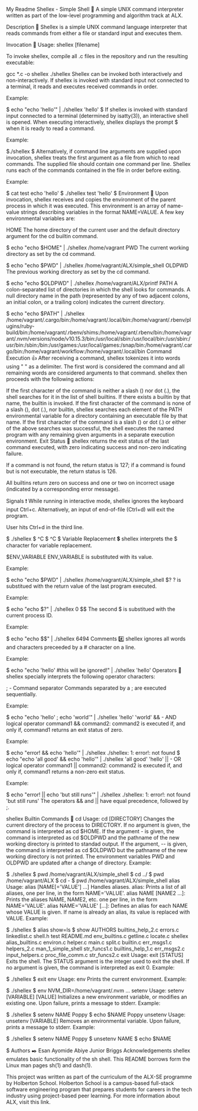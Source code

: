 My Readme
Shellex - Simple Shell 🐚
A simple UNIX command interpreter written as part of the low-level programming and algorithm track at ALX.

Description 💬
Shellex is a simple UNIX command language interpreter that reads commands from either a file or standard input and executes them.

Invocation 🚀
Usage: shellex [filename]

To invoke shellex, compile all .c files in the repository and run the resulting executable:

gcc *.c -o shellex
./shellex
Shellex can be invoked both interactively and non-interactively. If shellex is invoked with standard input not connected to a terminal, it reads and executes received commands in order.

Example:

$ echo "echo 'hello'" | ./shellex
'hello'
$
If shellex is invoked with standard input connected to a terminal (determined by isatty(3)), an interactive shell is opened. When executing interactively, shellex displays the prompt $ when it is ready to read a command.

Example:

$./shellex
$
Alternatively, if command line arguments are supplied upon invocation, shellex treats the first argument as a file from which to read commands. The supplied file should contain one command per line. Shellex runs each of the commands contained in the file in order before exiting.

Example:

$ cat test
echo 'hello'
$ ./shellex test
'hello'
$
Environment 🌳
Upon invocation, shellex receives and copies the environment of the parent process in which it was executed. This environment is an array of name-value strings describing variables in the format NAME=VALUE. A few key environmental variables are:

HOME
The home directory of the current user and the default directory argument for the cd builtin command.

$ echo "echo $HOME" | ./shellex
/home/vagrant
PWD
The current working directory as set by the cd command.

$ echo "echo $PWD" | ./shellex
/home/vagrant/ALX/simple_shell
OLDPWD
The previous working directory as set by the cd command.

$ echo "echo $OLDPWD" | ./shellex
/home/vagrant/ALX/printf
PATH
A colon-separated list of directories in which the shell looks for commands. A null directory name in the path (represented by any of two adjacent colons, an initial colon, or a trailing colon) indicates the current directory.

$ echo "echo $PATH" | ./shellex
/home/vagrant/.cargo/bin:/home/vagrant/.local/bin:/home/vagrant/.rbenv/plugins/ruby-build/bin:/home/vagrant/.rbenv/shims:/home/vagrant/.rbenv/bin:/home/vagrant/.nvm/versions/node/v10.15.3/bin:/usr/local/sbin:/usr/local/bin:/usr/sbin:/usr/bin:/sbin:/bin:/usr/games:/usr/local/games:/snap/bin:/home/vagrant/.cargo/bin:/home/vagrant/workflow:/home/vagrant/.local/bin
Command Execution 👍
After receiving a command, shellex tokenizes it into words using " " as a delimiter. The first word is considered the command and all remaining words are considered arguments to that command. shellex then proceeds with the following actions:

If the first character of the command is neither a slash (\) nor dot (.), the shell searches for it in the list of shell builtins. If there exists a builtin by that name, the builtin is invoked.
If the first character of the command is none of a slash (\), dot (.), nor builtin, shellex searches each element of the PATH environmental variable for a directory containing an executable file by that name.
If the first character of the command is a slash (\) or dot (.) or either of the above searches was successful, the shell executes the named program with any remaining given arguments in a separate execution environment.
Exit Status 👋
shellex returns the exit status of the last command executed, with zero indicating success and non-zero indicating failure.

If a command is not found, the return status is 127; if a command is found but is not executable, the return status is 126.

All builtins return zero on success and one or two on incorrect usage (indicated by a corresponding error message).

Signals ❗
While running in interactive mode, shellex ignores the keyboard input Ctrl+c. Alternatively, an input of end-of-file (Ctrl+d) will exit the program.

User hits Ctrl+d in the third line.

$ ./shellex
$ ^C
$ ^C
$
Variable Replacement 💲
shellex interprets the $ character for variable replacement.

$ENV_VARIABLE
ENV_VARIABLE is substituted with its value.

Example:

$ echo "echo $PWD" | ./shellex
/home/vagrant/ALX/simple_shell
$?
? is substitued with the return value of the last program executed.

Example:

$ echo "echo $?" | ./shellex
0
$$
The second $ is substitued with the current process ID.

Example:

$ echo "echo $$" | ./shellex
6494
Comments #️⃣
shellex ignores all words and characters preceeded by a # character on a line.

Example:

$ echo "echo 'hello' #this will be ignored!" | ./shellex
'hello'
Operators 🎸
shellex specially interprets the following operator characters:

; - Command separator
Commands separated by a ; are executed sequentially.

Example:

$ echo "echo 'hello' ; echo 'world'" | ./shellex
'hello'
'world'
&& - AND logical operator
command1 && command2: command2 is executed if, and only if, command1 returns an exit status of zero.

Example:

$ echo "error! && echo 'hello'" | ./shellex
./shellex: 1: error!: not found
$ echo "echo 'all good' && echo 'hello'" | ./shellex
'all good'
'hello'
|| - OR logical operator
command1 || command2: command2 is executed if, and only if, command1 returns a non-zero exit status.

Example:

$ echo "error! || echo 'but still runs'" | ./shellex
./shellex: 1: error!: not found
'but still runs'
The operators && and || have equal precedence, followed by ;.

shellex Builtin Commands 🔩
cd
Usage: cd [DIRECTORY]
Changes the current directory of the process to DIRECTORY.
If no argument is given, the command is interpreted as cd $HOME.
If the argument - is given, the command is interpreted as cd $OLDPWD and the pathname of the new working directory is printed to standad output.
If the argument, -- is given, the command is interpreted as cd $OLDPWD but the pathname of the new working directory is not printed.
The environment variables PWD and OLDPWD are updated after a change of directory.
Example:

$ ./shellex
$ pwd
/home/vagrant/ALX/simple_shell
$ cd ../
$ pwd
/home/vagrant/ALX
$ cd -
$ pwd
/home/vagrant/ALX/simple_shell
alias
Usage: alias [NAME[='VALUE'] ...]
Handles aliases.
alias: Prints a list of all aliases, one per line, in the form NAME='VALUE'.
alias NAME [NAME2 ...]: Prints the aliases NAME, NAME2, etc. one per line, in the form NAME='VALUE'.
alias NAME='VALUE' [...]: Defines an alias for each NAME whose VALUE is given. If name is already an alias, its value is replaced with VALUE.
Example:

$ ./shellex
$ alias show=ls
$ show
AUTHORS            builtins_help_2.c  errors.c         linkedlist.c        shell.h       test
README.md          env_builtins.c     getline.c        locate.c            shellex
alias_builtins.c   environ.c          helper.c         main.c              split.c
builtin.c          err_msgs1.c        helpers_2.c      man_1_simple_shell  str_funcs1.c
builtins_help_1.c  err_msgs2.c        input_helpers.c  proc_file_comm.c    str_funcs2.c
exit
Usage: exit [STATUS]
Exits the shell.
The STATUS argument is the integer used to exit the shell.
If no argument is given, the command is interpreted as exit 0.
Example:

$ ./shellex
$ exit
env
Usage: env
Prints the current environment.
Example:

$ ./shellex
$ env
NVM_DIR=/home/vagrant/.nvm
...
setenv
Usage: setenv [VARIABLE] [VALUE]
Initializes a new environment variable, or modifies an existing one.
Upon failure, prints a message to stderr.
Example:

$ ./shellex
$ setenv NAME Poppy
$ echo $NAME
Poppy
unsetenv
Usage: unsetenv [VARIABLE]
Removes an environmental variable.
Upon failure, prints a message to stderr.
Example:

$ ./shellex
$ setenv NAME Poppy
$ unsetenv NAME
$ echo $NAME

$
Authors ✒️
Esan Ayomide 
Abiye Junior Briggs
Acknowledgements 
shellex emulates basic functionality of the sh shell. This README borrows form the Linux man pages sh(1) and dash(1).

This project was written as part of the curriculum of the ALX-SE programme by Holberton School. Holberton School is a campus-based full-stack software engineering program that prepares students for careers in the tech industry using project-based peer learning. For more information about ALX, visit this link.
